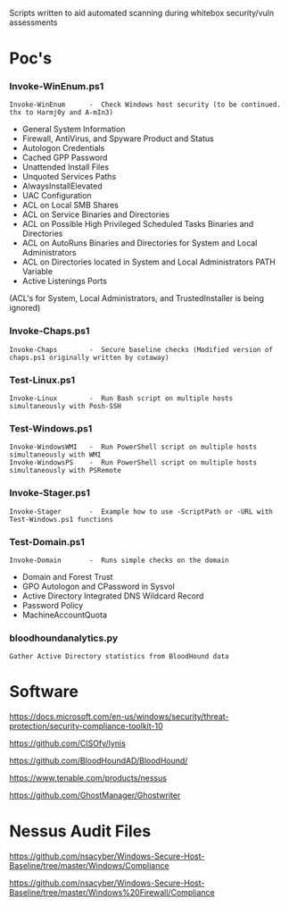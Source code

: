 Scripts written to aid automated scanning during whitebox security/vuln assessments

# Poc's
### Invoke-WinEnum.ps1
	Invoke-WinEnum		-  Check Windows host security (to be continued. thx to Harmj0y and A-mIn3)
* General System Information
* Firewall, AntiVirus, and Spyware Product and Status
* Autologon Credentials
* Cached GPP Password
* Unattended Install Files
* Unquoted Services Paths
* AlwaysInstallElevated
* UAC Configuration 
* ACL on Local SMB Shares
* ACL on Service Binaries and Directories
* ACL on Possible High Privileged Scheduled Tasks Binaries and Directories
* ACL on AutoRuns Binaries and Directories for System and Local Administrators
* ACL on Directories located in System and Local Administrators PATH Variable
* Active Listenings Ports

(ACL's for System, Local Administrators, and TrustedInstaller is being ignored)
### Invoke-Chaps.ps1
	Invoke-Chaps		-  Secure baseline checks (Modified version of chaps.ps1 originally written by cutaway)
### Test-Linux.ps1
	Invoke-Linux		-  Run Bash script on multiple hosts simultaneously with Posh-SSH
### Test-Windows.ps1
	Invoke-WindowsWMI	-  Run PowerShell script on multiple hosts simultaneously with WMI
	Invoke-WindowsPS	-  Run PowerShell script on multiple hosts simultaneously with PSRemote
### Invoke-Stager.ps1
	Invoke-Stager		-  Example how to use -ScriptPath or -URL with Test-Windows.ps1 functions
### Test-Domain.ps1
	Invoke-Domain		-  Runs simple checks on the domain
* Domain and Forest Trust
* GPO Autologon and CPassword in Sysvol
* Active Directory Integrated DNS Wildcard Record
* Password Policy
* MachineAccountQuota
### bloodhoundanalytics.py
	Gather Active Directory statistics from BloodHound data

# Software

https://docs.microsoft.com/en-us/windows/security/threat-protection/security-compliance-toolkit-10

https://github.com/CISOfy/lynis

https://github.com/BloodHoundAD/BloodHound/

https://www.tenable.com/products/nessus

https://github.com/GhostManager/Ghostwriter

# Nessus Audit Files
https://github.com/nsacyber/Windows-Secure-Host-Baseline/tree/master/Windows/Compliance

https://github.com/nsacyber/Windows-Secure-Host-Baseline/tree/master/Windows%20Firewall/Compliance

